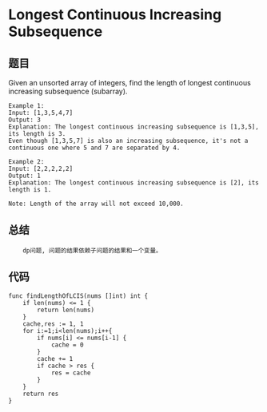 # Longest Continuous Increasing Subsequence

## 题目 

Given an unsorted array of integers, find the length of longest continuous increasing subsequence (subarray).


```
Example 1:
Input: [1,3,5,4,7]
Output: 3
Explanation: The longest continuous increasing subsequence is [1,3,5], its length is 3. 
Even though [1,3,5,7] is also an increasing subsequence, it's not a continuous one where 5 and 7 are separated by 4. 

Example 2:
Input: [2,2,2,2,2]
Output: 1
Explanation: The longest continuous increasing subsequence is [2], its length is 1. 

Note: Length of the array will not exceed 10,000.
```

## 总结    
    
```
    dp问题, 问题的结果依赖子问题的结果和一个变量。
```
  

## 代码

```golang
func findLengthOfLCIS(nums []int) int {
    if len(nums) <= 1 {
        return len(nums)
    }
    cache,res := 1, 1
    for i:=1;i<len(nums);i++{
        if nums[i] <= nums[i-1] {
            cache = 0
        }
        cache += 1
        if cache > res { 
            res = cache
        }
    }
    return res
}
    
```


